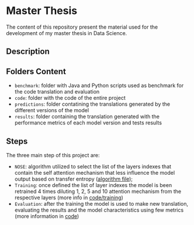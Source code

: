 # Master Thesis

The content of this repository present the material used for the development of my master thesis in Data Science.

## Description

## Folders Content

- `benchmark`: folder with Java and Python scripts used as benchmark for the code translation and evaluation
- `code`: folder with the code of the entire project
- `predictions`: folder contatining the translations generated by the different versions of the model
- `results`: folder containing the translation generated with the performance metrics of each model version and tests results

## Steps

The three main step of this project are:

- `NOSE`: algorithm utilized to select the list of the layers indexes that contain the self attention mechanism that less influence the model output based on transfer entropy ([algorithm file](code/NOSE.py));
- `Training`: once defined the list of layer indexes the model is been retrained 4 times diluting 1, 2, 5 and 10 attention mechanism from the respective layers (more info in [code/training](code/training/))
- `Evaluation`: after the training the model is used to make new translation, evaluating the results and the model characteristics using few metrics (more information in [code](code))
